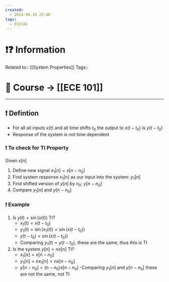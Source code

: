 ```yaml
---
created:
  - 2024-04-10 23:46
tags:
  - ECE101
---
```


# ❗❓ Information
Related to:: [[System Properties]]
Tags:: 

# 🌌 Course -> [[ECE 101]]
---
## ❗ Defintion
- For all all inputs $x(t)$ and all time shifts $t_{0}$ the output to $x(t-t_{0})$ is $y(t - t_{0})$
- Response of the system is not time dependent

 
### ❗ To check for TI Property
Given $x[n]$
1. Define new signal $x_{1}[n] = x[n-n_{0}]$
2. Find system response $x_{1}[n]$ as our input into the system: $y_{1}[n]$
3. Find shifted version of $y[n]$ by $n_{0}$: $y[n-n_{0}]$
4. Compare $y_{1}[n]$ and $y[n-n_{0}]$

### ❗ Example
1. Is $y(t) = \sin(x(t))$ TI? 
	- $x_{1}(t) = x(t-t_{0})$
	- $y_{1}(t) = \sin(x_{1}(t)) = \sin(x(t-t_{0}))$
	- $y(t-t_{0}) = \sin(x(t-t_{0}))$
	- Comparing $y_{1}(t) = y(t-t_{0})$, these are the same, thus this is TI
2. Is the system $y[n] = nx[n]$ TI?
	- $x_{1}[n] = x[n-n_{0}]$
	- $y_{1}[n] =  nx_{1}[n] =nx[n-n_{0}]$
	- $y[n-n_{0}] = (n-n_{0})x[n-n_{0}]$
	-Comparing $y_{1}[n]$ and $y[n-n_{0}]$ these are not the same, not TI